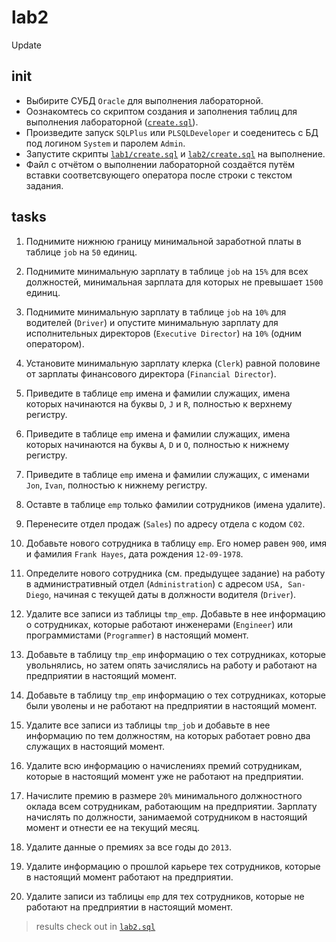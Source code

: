 # lab2

Update

## init

- Выбирите СУБД `Oracle` для выполнения лабораторной.
- Оознакомтесь со скриптом создания и заполнения таблиц для выполнения
  лабораторной
  ([`create.sql`](https://github.com/Drapegnik/bsu/blob/master/dms/lab2/create.sql)).
- Произведите запуск `SQLPlus` или `PLSQLDeveloper` и соеденитесь с БД под
  логином `System` и паролем `Admin`.
- Запустите скрипты
  [`lab1/create.sql`](<(https://github.com/Drapegnik/bsu/blob/master/dms/lab1/create.sql)>)
  и
  [`lab2/create.sql`](<(https://github.com/Drapegnik/bsu/blob/master/dms/lab2/create.sql)>)
  на выполнение.
- Файл с отчётом о выполнении лабораторной создаётся путём вставки
  соответсвующего оператора после строки с текстом задания.

## tasks

1. Поднимите нижнюю границу минимальной заработной платы в таблице `job` на `50`
   единиц.

2. Поднимите минимальную зарплату в таблице `job` на `15%` для всех должностей,
   минимальная зарплата для которых не превышает `1500` единиц.

3. Поднимите минимальную зарплату в таблице `job` на `10%` для водителей
   (`Driver`) и опустите минимальную зарплату для исполнительных директоров
   (`Executive Director`) на `10%` (одним оператором).

4. Установите минимальную зарплату клерка (`Clerk`) равной половине от зарплаты
   финансового директора (`Financial Director`).

5. Приведите в таблице `emp` имена и фамилии служащих, имена которых начинаются
   на буквы `D`, `J` и `R`, полностью к верхнему регистру.

6. Приведите в таблице `emp` имена и фамилии служащих, имена которых начинаются
   на буквы `A`, `D` и `O`, полностью к нижнему регистру.

7. Приведите в таблице `emp` имена и фамилии служащих, с именами `Jon`, `Ivan`,
   полностью к нижнему регистру.

8. Оставте в таблице `emp` только фамилии сотрудников (имена удалите).

9. Перенесите отдел продаж (`Sales`) по адресу отдела с кодом `C02`.

10. Добавьте нового сотрудника в таблицу `emp`. Его номер равен `900`, имя и
    фамилия `Frank Hayes`, дата рождения `12-09-1978`.

11. Определите нового сотрудника (см. предыдущее задание) на работу в
    административный отдел (`Administration`) с адресом `USA, San-Diego`,
    начиная с текущей даты в должности водителя (`Driver`).

12. Удалите все записи из таблицы `tmp_emp`. Добавьте в нее информацию о
    сотрудниках, которые работают инженерами (`Engineer`) или программистами
    (`Programmer`) в настоящий момент.

13. Добавьте в таблицу `tmp_emp` информацию о тех сотрудниках, которые
    увольнялись, но затем опять зачислялись на работу и работают на предприятии
    в настоящий момент.

14. Добавьте в таблицу `tmp_emp` информацию о тех сотрудниках, которые были
    уволены и не работают на предприятии в настоящий момент.

15. Удалите все записи из таблицы `tmp_job` и добавьте в нее информацию по тем
    должностям, на которых работает ровно два служащих в настоящий момент.

16. Удалите всю информацию о начислениях премий сотрудникам, которые в настоящий
    момент уже не работают на предприятии.

17. Начислите премию в размере `20%` минимального должностного оклада всем
    сотрудникам, работающим на предприятии. Зарплату начислять по должности,
    занимаемой сотрудником в настоящий момент и отнести ее на текущий месяц.

18. Удалите данные о премиях за все годы до `2013`.

19. Удалите информацию о прошлой карьере тех сотрудников, которые в настоящий
    момент работают на предприятии.

20. Удалите записи из таблицы `emp` для тех сотрудников, которые не работают на
    предприятии в настоящий момент.

> results check out in
> [`lab2.sql`](https://github.com/Drapegnik/bsu/blob/master/dms/lab2/lab2.sql)
